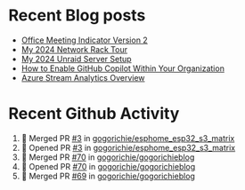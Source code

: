 # Recent Blog posts
<!-- BLOG-POST-LIST:START -->
- [Office Meeting Indicator Version 2](https://www.gogorichie.com/blog/office-meeting-indicator-v2/)
- [My 2024 Network Rack Tour](https://www.gogorichie.com/blog/my-2024-network-rack-tour/)
- [My 2024 Unraid Server Setup](https://www.gogorichie.com/blog/my-2024-unraid-server/)
- [How to Enable GitHub Copilot Within Your Organization](https://www.gogorichie.com/blog/microsoft/githubcopilot-enabling/)
- [Azure Stream Analytics Overview](https://www.gogorichie.com/blog/microsoft/azure-stream-analytics-overview/)
<!-- BLOG-POST-LIST:END -->


# Recent Github Activity
<!--START_SECTION:activity-->
1. 🎉 Merged PR [#3](https://github.com/gogorichie/esphome_esp32_s3_matrix/pull/3) in [gogorichie/esphome_esp32_s3_matrix](https://github.com/gogorichie/esphome_esp32_s3_matrix)
2. 💪 Opened PR [#3](https://github.com/gogorichie/esphome_esp32_s3_matrix/pull/3) in [gogorichie/esphome_esp32_s3_matrix](https://github.com/gogorichie/esphome_esp32_s3_matrix)
3. 🎉 Merged PR [#70](https://github.com/gogorichie/gogorichieblog/pull/70) in [gogorichie/gogorichieblog](https://github.com/gogorichie/gogorichieblog)
4. 💪 Opened PR [#70](https://github.com/gogorichie/gogorichieblog/pull/70) in [gogorichie/gogorichieblog](https://github.com/gogorichie/gogorichieblog)
5. 🎉 Merged PR [#69](https://github.com/gogorichie/gogorichieblog/pull/69) in [gogorichie/gogorichieblog](https://github.com/gogorichie/gogorichieblog)
<!--END_SECTION:activity-->

